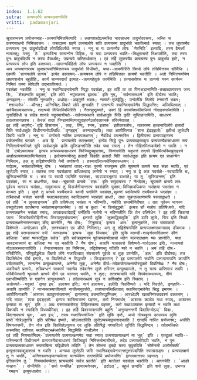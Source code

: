 ```yaml
---
index:  1.1.62
sutra:  प्रत्ययलोपे प्रत्ययलक्षणमिति
vritti:  padamanjari
---
```


	सूत्रारम्भस्य प्रयोजनमाह--प्रत्ययनिमित्तमित्यादि । लक्षणशब्दोऽयमस्ति भावसाधनः प्रादुर्भाववचनः, अस्ति च करणसाधनो निमित्तवचनः । तत्राद्यस्य ग्रहणे प्रत्ययलोपे सति प्रत्ययस्य प्रादुर्भावो भवतीत्यर्थः स्यात् । तत्र लुप्तस्यैव प्रत्ययस्य पुनः प्रादुर्भावविधौ लोपविधिर्व्यर्थः स्यात् । ननु च यः प्रत्यस्यैव लोपः `णेरनिटि` इत्यादि, तस्य वैयर्थ्यं नामास्तु; यस्तु `टेः` इत्यादिना सामान्येन विहितः, स यदा प्रत्ययस्य भवति--भिक्षुमाचष्टे भिक्षयतीति, तदा तस्य पुनः प्रादुर्भावेऽपि न तस्य वैयर्थ्यम्; उप्रत्यये चरितार्थत्वात् । एवं तर्हि लुप्तस्यैव प्रत्ययस्य पुनः प्रादुर्भाव इष्टे, न प्रत्ययस्य लोप इति वक्तव्यम्--सामान्यविहितो लोपः प्रत्ययस्य न भवतीति ।
	अथ प्रत्ययान्तरस्य लुप्तप्रत्ययनिमित्तकस्य पादुर्भावो विधीयते, यथा--ग्रामणीरिति क्विपो लोपे तन्निमित्तस्य सोर्विधिः । एवमपि `प्रत्ययलोपे प्रत्यय` इत्येव वक्तव्यम्--प्रत्ययस्य लोपे न तन्निमित्तकः प्रत्ययो भवतीति । अतो निमित्तपर्यायेण लक्षणशब्देन बहुव्रीहिः, कार्यं चान्यपदार्थं इत्याह--प्रत्ययहेतुकं कार्यमिति । प्रत्यासत्तेश्च यः प्रत्ययो यस्य कार्यस्य निमित्तं तस्य लोपेऽपि तद्भवतीत्यर्थः ।
	पदसंज्ञा भवतीति । ननु च स्थानिवद्भावेनापि सिद्धा पदसंज्ञा, इह तर्हि ता ता पिणअडानामिति-तच्छब्दात्परस्य जसः शिः, `शेश्छन्दसि बहुलम्` इति लोपे `नपुंसकस्य झलचः` इति नुम्, `सर्वनामस्थाने` इति दीर्घश्च भवति; अनड्वान्-- सोर्लोपे नुम्भवति; अधोक्--अड्गुणौ भवतः; न्यमार्ट-मृजेर्वृद्धिः; उन्देर्लङि तिलोपे श्नमाटौ भवतः; `श्नान्नलोपः`--औनत्; अग्निचित्-क्विपो लोपे तुग्भवति ? एतान्यपि स्थानिवद्भावेनैव सिद्ध्यन्ति; अल्विधित्वात् । सर्वत्रैवाल्मत्रप्रत्ययः, तदाश्रयो विधिरल्विधिरिति । नैतत्सुष्ठूच्यते, उक्तं हि कार्यापेक्षमल्विधित्वं नोदाहरणापेक्षमिति । नुमादिविधौ च सर्वत्र शास्त्रे यद्रूपमाश्रीयते--सर्वनामस्थाने सार्वधातुके पिति कृति सुप्तिङन्तमिति, साधारणं तदलश्चानलश्च । केवलं ताता पिण्डानामित्याद्युदाहरणेऽर्थादलात्मकं तदित्येतावत् ।
	इह तर्हि अतृणेट्-`तृहि हिसायाम्`, लङ्, तिप्, श्नम्,`इतश्च` इतीकारलोपः, तकारस्य हल्ङ्यादिलोपे हलादौ पिति सार्वधातुके विधीयमानोऽल्विधिः `तृणहइम्` अस्माद्भवति; तथा आशीरित्यत्र `शास ईदङ्हलोः` इतीत्वं लुप्तेऽपि क्विपि भवति । ननु च `वर्णाश्रये नास्ति प्रत्ययलक्षणम्`; नैवंविधं वचनमस्ति । द्वितीयस्य प्रत्ययग्रहणस्य प्रयोजनमिदं पठ्यते - अत्र हि ` प्रत्ययलोपे तल्लक्षणम्` इत्येव सिद्धे पुनः प्रत्ययग्रहणाद्यत्र प्रत्ययस्यैवासाधारणं रूपं निमित्तत्वेनाश्रीयते सुपि सार्वधातुके कृति सुप्तिङन्तमिति तदेव यथा स्यात् । तेन गोहितमित्यवादेशो न भवति । न हि `एचोऽयवायावः` इत्यत्र प्रत्ययस्यासाधारणं किञ्चिद्रूपमुपात्तम्, किन्त्वचीति यदुपात्तं तद्गवे हितमित्यस्मिन्नुदाहरणे अर्थात्प्रत्ययात्मकमित्येतावत् । इत्वेमागमयोस्तु हलादौ क्ङिति हलादौ पिति सार्वधातुक इति प्रत्यय एव प्राधान्येन निमित्तम्, हल् तु तद्विशेषणमिति नेमौ वर्णाश्रयौ । तस्मादल्विध्यर्थमिदमारब्धव्यम् ।
	यद्येवम्, भसंज्ञाङीप्ष्फेषु दोषः । भसंज्ञायां तावद्-राज्ञः पुरुषो राजपुरुष इति श्रूयमाणे प्रत्यये यथा संज्ञा भवति, एवं लुप्तेऽपि स्यात् । ततश्च तया पदसंज्ञाया बाधितत्वाद् लनोपो न स्यात् । ननु च द्वे अत्र पदसंज्ञे--स्वादाविति च, सुप्तिङन्तमिति च । तत्र या स्वादौ पदमिति पदसंज्ञा, साऽपवादभूतया बाध्यते; या तु `सुप्तिङन्तम्` इति पदसंज्ञा, सा न बाधनीया, यथा--श्रूयमाणे प्रत्यये `राज्ञः` इति समुदायस्य ? नैतदेवम्; श्रूयमाणे प्रत्यये ततः पूर्वस्य भागस्य भसंज्ञा, समुदायस्य तु विसर्जनीयान्तस्य पदसंज्ञेति युक्तम्-विभिन्नावधिकया भसंज्ञया पदसंज्ञा न बाध्यत इति । लुप्ते तु प्रत्यये यस्यैवावधेः स्वादौ पदमिति पदसंज्ञा,सुबन्तं पदमित्यपि तस्यैवावधेः पदसंज्ञा । तत्रैवावधौ भसंज्ञा भवन्ती यथाऽयवदत्वात् स्वादिलक्षणां पदसंज्ञां बाधते, तथा सुबन्तलक्षणामपि परत्वाद्वाधते ।
	एवं तर्हि `न लुमताङ्गस्य` इति प्रतिषेधाद् भसंज्ञा न भविष्यति, यचीति सप्तमीनिर्देषात् । ततः पूर्वस्य भागस्य वस्तुतोऽस्य प्रवर्तमाना भसंज्ञाप्यङ्गकार्यमेव । एवं च बुध्वा `न ङिसंबुद्ध्योः` इत्यत्र ङौ नलोपः प्रतिषिध्यते, यदि प्रत्ययलक्षणेन भसंज्ञा स्याद्, अपवादत्वादेवार्द्रे चर्मन्निति नलोपो न भविष्यतीति किं तेन प्रतिषेधेन ? इह तर्हि चित्रायां जाता `चित्रारेवतीरोहिणीभ्यः स्त्रियामुपसंख्यानम्` इत्यणो लुकि `लुक्तद्धितलुकि` इति टापि लुप्ते, चित्र इति स्थिते प्रत्ययलक्षणेनाणन्तत्वात् ङीप् प्राप्नोति, नैष दोषः; `टिड्ढाणञ्` इत्यत्र `अतः` इत्यनुवर्तते, तत्र चाणाकारो विशेष्यते--अणोऽकार इति, ततश्चाकार एव ङीपो निमित्तम्; अण् तु तद्विशेषणमिति प्रत्ययलक्षणत्वाभावाद् ङीबभावः ।
	इह तर्हि वतण्डस्यात्यं स्त्री `वतण्डाच्च` इत्यञः `लुक् स्त्रियाम्` इति लुकि वतण्डी-शार्ङ्गरवादिलक्षणं ङीनं बाधित्वा `प्राचां ष्फस्तद्धितः सर्वत्र` इति सर्वत्रग्रहणस्य पूर्वत्रापकर्षात्प्राचां मतेन यञन्तलक्षणः ष्फः प्राप्नोति, यथा आवट्याच्चापं वा बाधित्वा ष्फ एव भवतीति ? नैष दोषः; अत्रापि यञाकारो विशेष्यते-यञोऽकार इति, यञवयवो योऽकारस्तदन्तादिति । तेनात्राप्यकार एव निमित्तम्, तद्विशेषणन्तु यञिति ष्फो न भवति । अयं तर्हि दोषः-परिवीरिति, परिपूर्वाद्ध्येञः क्विपो लोपे यजादित्वात् संप्रसारणे पूर्वत्वे च तुक् प्राप्नोति, `हलः` इति दीर्घश्च; तत्र विप्रतिषेधेन दीर्घ इष्यते, स विप्रतिषेधो न सिद्ध्यति । किङ्कारणम् ? इह प्रत्ययलोपे सर्वाणि प्रत्ययाश्रयाणि कार्याणि पर्यवसन्नानि, तान्यनेन प्रत्युत्थाप्यन्ते, अनेनैव तुक्, अनेनैव दीर्घः-तदेकयोगलक्षणयोरयुक्तो विप्रतिषेधः ? नैष दोषः; अवस्थिते प्रत्यये, तन्निबन्धनं यत्कार्यं भवत्येव तदेवानेन लुप्ते तस्मिन् प्रत्युत्थाप्यते, न तु यस्य प्राप्तिमात्रं तदपि । परिवीयेत्यादौ श्रूयमाणे प्रत्यये दीर्घ एव परत्वाद् भवति, न तुक्; ततश्चात्रापि यदि क्विबेवास्थास्यद्, दीर्घ एवाभविष्यदिति स एवानेन प्रत्युत्थाप्यते । तदेवमारब्धव्यं सूत्रं न कश्चिद्दोष इति स्थितम् ।
	अत्रोच्यते--यदुक्तं `तृणह इम्` हलाश्रय इति; नायं हलाश्रयः, हलीति निवर्तिष्यते । यदि निवर्तते, तृणहानि--अत्रापि प्राप्नोति ? नाभ्यस्तस्याचीत्यतो नाचीत्यनुवर्त्तते, ततश्चानल्विधित्वात् स्थानिवद्भावेनैव सिद्ध इमागमः । आशीरित्यत्रापि `आसासः क्वावुपसंख्यानम्` इत्यस्माद् वचनात्सिद्धमित्वम् । आरब्धेऽपि खल्वस्मिंस्तदवश्यं वक्तव्यम् । यदि तावत् `शास इदङ्हलोः` इत्यत्र शासिमात्रस्य ग्रहणम्, ततो नियमार्थम् `आशासः क्वावेव यथा स्याद्, आशास्त इत्यादा मा भूत्` इति । अथ यस्माच्छासेरङ् विहितस्तस्य ग्रहणम्, ततो यथाऽऽशास्त इत्यादौ न भवति तथा क्विप्यपि न स्यादिति विध्यर्थमिदम् । इह तर्हि बिदस्यापत्यानि बहूनि `अनुष्यानन्तर्ये बिदादिभ्योऽञ्` बिदाः, बिदानामपत्यं युवा, `अत इञ्`, तस्य ण्यक्षत्रियार्षञितः` इति लुकि कृते, अञो गोत्रबहुत्व उत्पन्नस्य लुकि प्राप्ते`गोत्रेऽलुगचि` इति प्रतिषेध इष्यते, सोऽजादाविति लुप्तेऽप्यस्माद्वचनाद्भवति ? एतदपि नास्ति प्रयोजनम्; अचीति विषयसप्तमी, तेन गोत्र इति विवक्षितेऽनुत्पन्न एव लुकि प्रतिषिद्धे पश्चादिञो लुगिति सिद्धमिष्टम् । तदेवमल्विधेः कस्यचिद् दर्शनात् स्थानिवद्भ#आवेनैव सिद्धमिति नार्थोऽनेन ।
	एवं तर्हि नियमार्तमिदम्-`प्रत्ययलोपे प्रत्ययलक्षणमेव यथा स्यात् प्रत्ययाप्रत्यलक्षणं मा भूत्` इति । एतदुक्तं भवति--यस्मिन्कार्ये विधीयमाने प्रत्ययस्यैवासाधारणं किञ्चिद्रूपं निमित्तत्वेनाश्रीयते, तदेव प्रत्ययलोपेऽपि भवति, न पुनः प्रत्ययाप्रत्यसाधारणं रूपमाश्रित्य यद्विधीयते तदिति । तेन शोभना दृषदो यस्य सुदृषदिति `सोर्मनसी अलोमोषसी` इत्युत्तरपदाद्युदात्तत्वं न भवति । अन्यथा लुप्तेऽपि जसि स्थानिवद्भावेनासन्तमुत्तरपदमिति स्यात्प्रसङ्गः । प्रत्ययलक्षणं तु न भवति, `अनिनस्मन्ग्रहणान्यर्थवता चानर्थकेन तदन्तविधिं प्रयोजयन्ति` इत्यस्मात्तस्य ग्रहणात् ।
	वृत्तिकारेण तु ` नियमार्थमप्येतत् प्रत्ययलोपे सर्वत्र प्रवर्तते` इति मत्वोक्तं पदसंज्ञा भवतीति । आघ्नयेति । `आङो यमहनः` । संग्मीयेति । `समो गम्यच्छि` इत्यात्मनेपदम्, `इटोऽत्`, बहुलं छन्दसि` इति शपो लुक्, उभयत्र `गमहन` इत्युपधालोपः ।।
